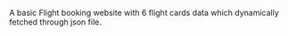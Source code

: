 A basic Flight booking website with 6 flight cards data which dynamically fetched through json file. 
